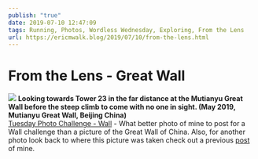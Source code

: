 ```yaml
---
publish: "true"
date: 2019-07-10 12:47:09
tags: Running, Photos, Wordless Wednesday, Exploring, From the Lens
url: https://ericmwalk.blog/2019/07/10/from-the-lens.html
---
```


# From the Lens - Great Wall

![](https://ericmwalk.blog/uploads/2021/6212420a50.jpg)
**Looking towards Tower 23 in the far distance at the Mutianyu Great Wall before the steep climb to come with no one in sight. (May 2019, Mutianyu Great Wall, Beijing China)**
<br>
<a href="https://dutchgoesthephoto.net/2019/06/25/tuesday-photo-challenge-radiant/">Tuesday Photo Challenge - Wall</a> - What better photo of mine to post for a Wall challenge than a picture of the Great Wall of China. Also, for another photo look back to where this picture was taken check out a previous <a href="https://ericmwalk.blog/2019/05/22/wordless-wednesday.html">post</a> of mine.
